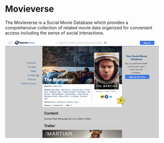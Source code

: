 # Movieverse
The Movieverse is a Social Movie Database which provides a comprehensive collection of related movie data organized for convenient access including the sense of social interactions.

![Screenshot of Movieverse Profile The Martian](https://raw.githubusercontent.com/alexnieddu/themovieverse.com/master/profil.png)
